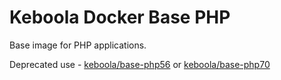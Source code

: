 # Keboola Docker Base PHP

Base image for PHP applications.

Deprecated use - [keboola/base-php56](https://github.com/keboola/docker-base-php56) or [keboola/base-php70](https://github.com/keboola/docker-base-php70)
